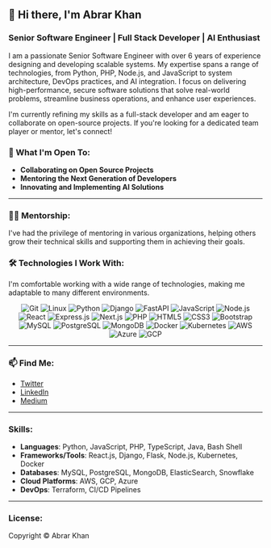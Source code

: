 ## 👋 Hi there, I'm Abrar Khan

### Senior Software Engineer | Full Stack Developer | AI Enthusiast

I am a passionate Senior Software Engineer with over 6 years of experience designing and developing scalable systems. My expertise spans a range of technologies, from Python, PHP, Node.js, and JavaScript to system architecture, DevOps practices, and AI integration. I focus on delivering high-performance, secure software solutions that solve real-world problems, streamline business operations, and enhance user experiences.

I'm currently refining my skills as a full-stack developer and am eager to collaborate on open-source projects. If you're looking for a dedicated team player or mentor, let's connect!

### 🌟 What I'm Open To:
- **Collaborating on Open Source Projects**
- **Mentoring the Next Generation of Developers**
- **Innovating and Implementing AI Solutions**

---

### 👨‍🏫 **Mentorship:**
I've had the privilege of mentoring in various organizations, helping others grow their technical skills and supporting them in achieving their goals.

### 🛠 **Technologies I Work With:**
I'm comfortable working with a wide range of technologies, making me adaptable to many different environments.

<p align="center">
  <img src="https://img.shields.io/badge/Git-F05032?style=flat-square&logo=git&logoColor=white" alt="Git" />
  <img src="https://img.shields.io/badge/Linux-FCC624?style=flat-square&logo=linux&logoColor=black" alt="Linux" />
  <img src="https://img.shields.io/badge/Python-3776AB?style=flat-square&logo=python&logoColor=white" alt="Python" />
  <img src="https://img.shields.io/badge/Django-092E20?style=flat-square&logo=django&logoColor=white" alt="Django" />
  <img src="https://img.shields.io/badge/FastAPI-009688?style=flat-square&logo=fastapi&logoColor=white" alt="FastAPI" />
  <img src="https://img.shields.io/badge/JavaScript-323330?style=flat-square&logo=javascript&logoColor=F7DF1E" alt="JavaScript" />
  <img src="https://img.shields.io/badge/Node.js-43853D?style=flat-square&logo=node-dot-js&logoColor=white" alt="Node.js" />
  <img src="https://img.shields.io/badge/React-20232A?style=flat-square&logo=react&logoColor=61DAFB" alt="React" />
  <img src="https://img.shields.io/badge/Express.js-000000?style=flat-square&logo=express&logoColor=white" alt="Express.js" />
  <img src="https://img.shields.io/badge/Next.js-000000?style=flat-square&logo=next-dot-js&logoColor=white" alt="Next.js" />
  <img src="https://img.shields.io/badge/PHP-777BB4?style=flat-square&logo=php&logoColor=white" alt="PHP" />
  <img src="https://img.shields.io/badge/HTML5-E34F26?style=flat-square&logo=html5&logoColor=white" alt="HTML5" />
  <img src="https://img.shields.io/badge/CSS3-1572B6?style=flat-square&logo=css3&logoColor=white" alt="CSS3" />
  <img src="https://img.shields.io/badge/Bootstrap-563D7C?style=flat-square&logo=bootstrap&logoColor=white" alt="Bootstrap" />
  <img src="https://img.shields.io/badge/MySQL-4479A1?style=flat-square&logo=mysql&logoColor=white" alt="MySQL" />
  <img src="https://img.shields.io/badge/PostgreSQL-4169E1?style=flat-square&logo=postgresql&logoColor=white" alt="PostgreSQL" />
  <img src="https://img.shields.io/badge/MongoDB-47A248?style=flat-square&logo=mongodb&logoColor=white" alt="MongoDB" />
  <img src="https://img.shields.io/badge/Docker-2496ED?style=flat-square&logo=docker&logoColor=white" alt="Docker" />
  <img src="https://img.shields.io/badge/Kubernetes-326CE5?style=flat-square&logo=kubernetes&logoColor=white" alt="Kubernetes" />
  <img src="https://img.shields.io/badge/AWS-232F3E?style=flat-square&logo=amazon-aws&logoColor=white" alt="AWS" />
  <img src="https://img.shields.io/badge/Azure-0078D4?style=flat-square&logo=microsoft-azure&logoColor=white" alt="Azure" />
  <img src="https://img.shields.io/badge/GCP-4285F4?style=flat-square&logo=google-cloud&logoColor=white" alt="GCP" />
</p>

---

### 📫 **Find Me:**

- [Twitter](https://x.com/Theabrar777)
- [LinkedIn](https://www.linkedin.com/in/saytoabrarkhan/)
- [Medium](https://medium.com/)

---

### **Skills:**
- **Languages**: Python, JavaScript, PHP, TypeScript, Java, Bash Shell
- **Frameworks/Tools**: React.js, Django, Flask, Node.js, Kubernetes, Docker
- **Databases**: MySQL, PostgreSQL, MongoDB, ElasticSearch, Snowflake
- **Cloud Platforms**: AWS, GCP, Azure
- **DevOps**: Terraform, CI/CD Pipelines

---

### **License:**
Copyright © Abrar Khan
